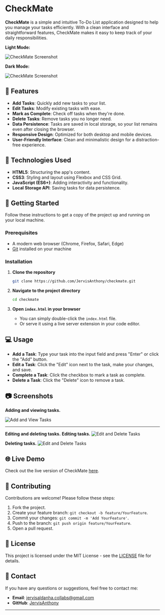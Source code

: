 # CheckMate

**CheckMate** is a simple and intuitive To-Do List application designed to help you manage your tasks efficiently. With a clean interface and straightforward features, CheckMate makes it easy to keep track of your daily responsibilities.

**Light Mode:**

![CheckMate Screenshot](https://github.com/user-attachments/assets/36bad5fd-ae2f-41ab-ab05-b82c9ca5dee1)


**Dark Mode:**

![CheckMate Screenshot](https://github.com/user-attachments/assets/afa0b656-abf7-4648-aad7-8556ffc52587)



## 🌟 Features

- **Add Tasks**: Quickly add new tasks to your list.
- **Edit Tasks**: Modify existing tasks with ease.
- **Mark as Complete**: Check off tasks when they're done.
- **Delete Tasks**: Remove tasks you no longer need.
- **Data Persistence**: Tasks are saved in local storage, so your list remains even after closing the browser.
- **Responsive Design**: Optimized for both desktop and mobile devices.
- **User-Friendly Interface**: Clean and minimalistic design for a distraction-free experience.

## 🚀 Technologies Used

- **HTML5**: Structuring the app's content.
- **CSS3**: Styling and layout using Flexbox and CSS Grid.
- **JavaScript (ES6+)**: Adding interactivity and functionality.
- **Local Storage API**: Saving tasks for data persistence.

## 📖 Getting Started

Follow these instructions to get a copy of the project up and running on your local machine.

### Prerequisites

- A modern web browser (Chrome, Firefox, Safari, Edge)
- [Git](https://git-scm.com/) installed on your machine

### Installation

1. **Clone the repository**

   ```bash
   git clone https://github.com/JervisAnthony/checkmate.git
   ```

2. **Navigate to the project directory**

   ```bash
   cd checkmate
   ```

3. **Open `index.html` in your browser**

   - You can simply double-click the `index.html` file.
   - Or serve it using a live server extension in your code editor.

## 💻 Usage

- **Add a Task**: Type your task into the input field and press "Enter" or click the "Add" button.
- **Edit a Task**: Click the "Edit" icon next to the task, make your changes, and save.
- **Complete a Task**: Click the checkbox to mark a task as complete.
- **Delete a Task**: Click the "Delete" icon to remove a task.

## 📷 Screenshots

**Adding and viewing tasks.**

![Add and View Tasks](https://github.com/user-attachments/assets/064a02cf-1b54-4e8b-aba6-23829a4a320d)

---

**Editing and deleting tasks.**
**Editing tasks.**
![Edit and Delete Tasks](https://github.com/user-attachments/assets/4436db0c-6665-4426-abe0-b39d28166723)


**Deleting tasks.**
![Edit and Delete Tasks](https://github.com/user-attachments/assets/e4caf269-a27b-45b0-83d6-295eb1639f06)


## 🌐 Live Demo

Check out the live version of CheckMate [here](https://jervisanthony.github.io/CheckMate/).

## 🤝 Contributing

Contributions are welcome! Please follow these steps:

1. Fork the project.
2. Create your feature branch: `git checkout -b feature/YourFeature`.
3. Commit your changes: `git commit -m 'Add YourFeature'`.
4. Push to the branch: `git push origin feature/YourFeature`.
5. Open a pull request.

## 📄 License

This project is licensed under the MIT License - see the [LICENSE](LICENSE) file for details.

## 📧 Contact

If you have any questions or suggestions, feel free to contact me:

- **Email**: jervisaldanha.collabs@gmail.com
- **GitHub**: [JervisAnthony](https://github.com/JervisAnthony) 

---
